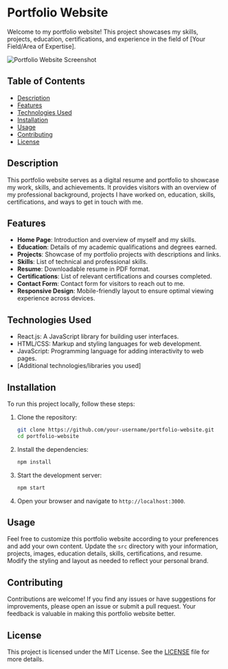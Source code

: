 # Portfolio Website

Welcome to my portfolio website! This project showcases my skills, projects, education, certifications, and experience in the field of [Your Field/Area of Expertise].

![Portfolio Website Screenshot](path/to/screenshot.png)

## Table of Contents

- [Description](#description)
- [Features](#features)
- [Technologies Used](#technologies-used)
- [Installation](#installation)
- [Usage](#usage)
- [Contributing](#contributing)
- [License](#license)

## Description

This portfolio website serves as a digital resume and portfolio to showcase my work, skills, and achievements. It provides visitors with an overview of my professional background, projects I have worked on, education, skills, certifications, and ways to get in touch with me.

## Features

- **Home Page**: Introduction and overview of myself and my skills.
- **Education**: Details of my academic qualifications and degrees earned.
- **Projects**: Showcase of my portfolio projects with descriptions and links.
- **Skills**: List of technical and professional skills.
- **Resume**: Downloadable resume in PDF format.
- **Certifications**: List of relevant certifications and courses completed.
- **Contact Form**: Contact form for visitors to reach out to me.
- **Responsive Design**: Mobile-friendly layout to ensure optimal viewing experience across devices.

## Technologies Used

- React.js: A JavaScript library for building user interfaces.
- HTML/CSS: Markup and styling languages for web development.
- JavaScript: Programming language for adding interactivity to web pages.
- [Additional technologies/libraries you used]

## Installation

To run this project locally, follow these steps:

1. Clone the repository:
    ```bash
    git clone https://github.com/your-username/portfolio-website.git
    cd portfolio-website
    ```

2. Install the dependencies:
    ```bash
    npm install
    ```

3. Start the development server:
    ```bash
    npm start
    ```

4. Open your browser and navigate to `http://localhost:3000`.

## Usage

Feel free to customize this portfolio website according to your preferences and add your own content. Update the `src` directory with your information, projects, images, education details, skills, certifications, and resume. Modify the styling and layout as needed to reflect your personal brand.

## Contributing

Contributions are welcome! If you find any issues or have suggestions for improvements, please open an issue or submit a pull request. Your feedback is valuable in making this portfolio website better.

## License

This project is licensed under the MIT License. See the [LICENSE](LICENSE) file for more details.
